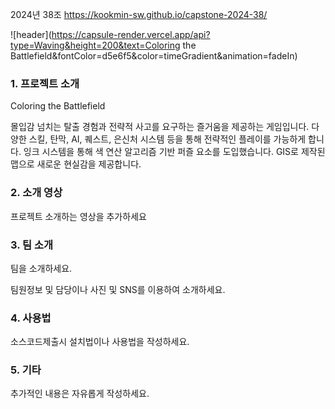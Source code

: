 2024년 38조  https://kookmin-sw.github.io/capstone-2024-38/

![header](https://capsule-render.vercel.app/api?type=Waving&height=200&text=Coloring the Battlefield&fontColor=d5e6f5&color=timeGradient&animation=fadeIn)

### 1. 프로젝트 소개
Coloring the Battlefield


몰입감 넘치는 탈출 경험과 전략적 사고를 요구하는 즐거움을 제공하는 게임입니다.
다양한 스킬, 탄막, AI, 퀘스트, 은신처 시스템 등을 통해 전략적인 플레이를 가능하게 합니다.
잉크 시스템을 통해 색 연산 알고리즘 기반 퍼즐 요소를 도입했습니다.
GIS로 제작된 맵으로 새로운 현실감을 제공합니다.

### 2. 소개 영상

프로젝트 소개하는 영상을 추가하세요

### 3. 팀 소개

팀을 소개하세요.

팀원정보 및 담당이나 사진 및 SNS를 이용하여 소개하세요.

### 4. 사용법

소스코드제출시 설치법이나 사용법을 작성하세요.

### 5. 기타

추가적인 내용은 자유롭게 작성하세요.


